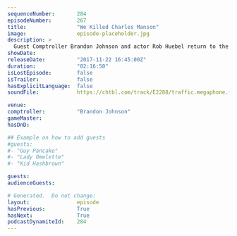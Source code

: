 ```yaml
---
sequenceNumber:       284
episodeNumber:        267
title:                "We Killed Charles Manson"
image:                episode-placeholder.jpg
description: >
  Guest Comptroller Brandon Johnson and actor Rob Huebel return to the show. Rob gives us the inside information about his new show, while Brandon introduces us to Tiny Brandon. Dan's worried he might have played a role in Charles Manson's death. Featuri...
showDate:             
releaseDate:          "2017-11-22 16:45:00Z"
duration:             "02:16:50"
isLostEpisode:        false
isTrailer:            false
hasExplicitLanguage:  false
soundFile:            https://chtbl.com/track/E2288/traffic.megaphone.fm/STA3770942281.mp3

venue:                
comptroller:          "Brandon Johnson"
gameMaster:           
hasDnD:               

## Example on how to add guests
#guests:
#- "Guy Pancake"
#- "Lady Omelette"
#- "Kid Hashbrown"

guests:
audienceGuests:

# Generated.  Do not change:
layout:               episode
hasPrevious:          True
hasNext:              True
podcastDynamiteId:    284
---
```

